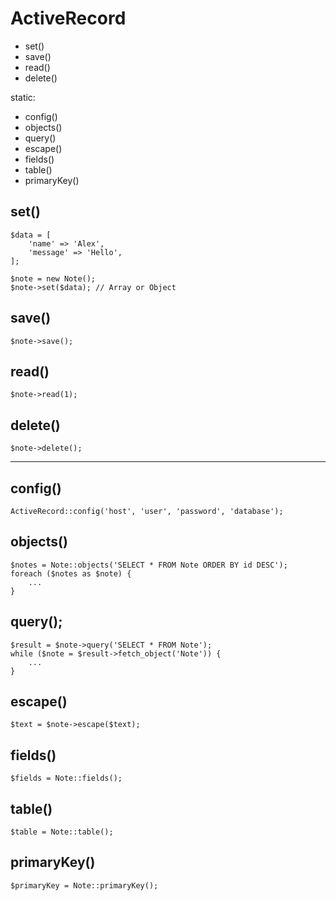 # ActiveRecord

- set()
- save()
- read()
- delete()

static:

- config()
- objects()
- query()
- escape()
- fields()
- table()
- primaryKey()

## set()

	$data = [
		'name' => 'Alex',
		'message' => 'Hello',
	];

	$note = new Note();
	$note->set($data); // Array or Object

## save()

	$note->save();

## read()

	$note->read(1);

## delete()

	$note->delete();

---------------------------------------------------------------------------------

## config()

	ActiveRecord::config('host', 'user', 'password', 'database');

## objects()

	$notes = Note::objects('SELECT * FROM Note ORDER BY id DESC');
	foreach ($notes as $note) {
		...
	}

## query();

	$result = $note->query('SELECT * FROM Note');
	while ($note = $result->fetch_object('Note')) {
		...
	}

## escape()

	$text = $note->escape($text);

## fields()

	$fields = Note::fields();

## table()

	$table = Note::table();

## primaryKey()

	$primaryKey = Note::primaryKey();

